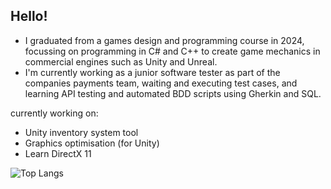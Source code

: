 ## Hello! 

- I graduated from a games design and programming course in 2024, focussing on programming in C# and C++ to create game mechanics in commercial engines such as Unity and Unreal. 
- I'm currently working as a junior software tester as part of the companies payments team, waiting and executing test cases, and learning API testing and automated BDD scripts using Gherkin and SQL. 

currently working on:
- Unity inventory system tool 
- Graphics optimisation (for Unity)
- Learn DirectX 11

 ![Top Langs](https://github-readme-stats.vercel.app/api/top-langs/?username=multidimensionalsock&hide=javascript,css,scss,shaderlab,HLSL,mathematica,html&theme=tokyonight)
